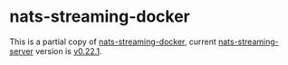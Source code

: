 # nats-streaming-docker

This is a partial copy of
[nats-streaming-docker](https://github.com/nats-io/nats-streaming-docker),
current
[nats-streaming-server](https://github.com/nats-io/nats-streaming-server)
version is
[v0.22.1](https://github.com/nats-io/nats-streaming-server/tree/v0.22.1).
